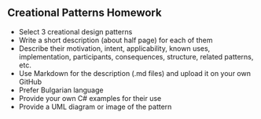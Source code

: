 ﻿## Creational Patterns Homework

* Select 3 creational design patterns
* Write a short description (about half page) for each of them
* Describe their motivation, intent, applicability, known uses, implementation, participants, consequences, structure, related patterns, etc.
* Use Markdown for the description (.md files) and upload it on your own GitHub
* Prefer Bulgarian language
* Provide your own C# examples for their use
* Provide a UML diagram or image of the pattern